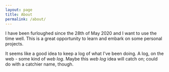 ```yaml
---
layout: page
title: About
permalink: /about/
---
```


I have been furloughed since the 28th of May 2020 and I want to use the time well. This is a great opportunity to learn and embark on some personal projects.

It seems like a good idea to keep a log of what I've been doing. A log, on the web - some kind of _web log_. Maybe this _web log_ idea will catch on; could do with a catchier name, though.